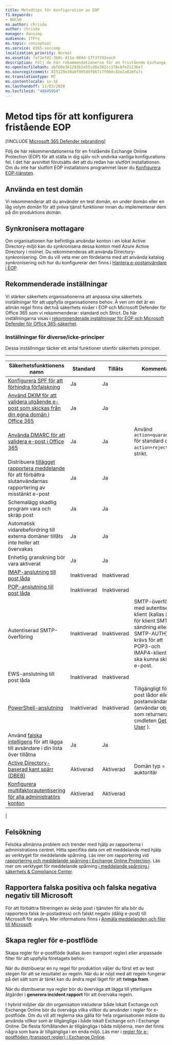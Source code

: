 ```yaml
---
title: Metodtips för konfiguration av EOP
f1.keywords:
- NOCSH
ms.author: chrisda
author: chrisda
manager: dansimp
audience: ITPro
ms.topic: conceptual
ms.service: O365-seccomp
localization_priority: Normal
ms.assetid: faf1efd1-3b0c-411a-804d-17f37292eac0
description: Följ de här rekommendationerna för en fristående Exchange Online Protection (EOP) för att ställa in dig själv och undvika vanliga konfigurations fel.
ms.openlocfilehash: abf68e361293b2a55cd0a382cc376cbfe21236e7
ms.sourcegitcommit: 815229e39a0f905d9f06717f00dc82e2a028fa7c
ms.translationtype: MT
ms.contentlocale: sv-SE
ms.lasthandoff: 11/03/2020
ms.locfileid: "48845954"
---
```

# <a name="best-practices-for-configuring-standalone-eop"></a>Metod tips för att konfigurera fristående EOP

[!INCLUDE [Microsoft 365 Defender rebranding](../includes/microsoft-defender-for-office.md)]


Följ de här rekommendationerna för en fristående Exchange Online Protection (EOP) för att ställa in dig själv och undvika vanliga konfigurations fel. I det här avsnittet förutsätts det att du redan har slutfört installationen. Om du inte har slutfört EOP installations programmet läser du [Konfigurera EOP-tjänsten](set-up-your-eop-service.md).

## <a name="use-a-test-domain"></a>Använda en test domän

Vi rekommenderar att du använder en test domän, en under domän eller en låg volym domän för att pröva tjänst funktioner innan du implementerar dem på din produktions domän.

## <a name="synchronize-recipients"></a>Synkronisera mottagare

Om organisationen har befintliga användar konton i en lokal Active Directory-miljö kan du synkronisera dessa konton med Azure Active Directory i molnet. Du rekommenderas att använda Directory-synkronisering. Om du vill veta mer om fördelarna med att använda katalog synkronisering och hur du konfigurerar den finns i [Hantera e-postanvändare i EOP](manage-mail-users-in-eop.md).

## <a name="recommended-settings"></a>Rekommenderade inställningar

Vi stärker säkerhets organisationerna att anpassa sina säkerhets inställningar för att uppfylla organisationens behov. Ã ven om det är en allmän regel finns det två säkerhets nivåer i EOP och Microsoft Defender för Office 365 som vi rekommenderar: standard och Strict. De här inställningarna visas i [rekommenderade inställningar för EOP och Microsoft Defender för Office 365-säkerhet](recommended-settings-for-eop-and-office365-atp.md).

### <a name="miscellaneousnon-policy-settings"></a>Inställningar för diverse/icke-principer

Dessa inställningar täcker ett antal funktioner utanför säkerhets principer.

****

|Säkerhetsfunktionens namn|Standard|Tillåts|Kommentar|
|---|---|---|---|
|[Konfigurera SPF för att förhindra förfalskning](set-up-spf-in-office-365-to-help-prevent-spoofing.md)|Ja|Ja||
|[Använd DKIM för att validera utgående e-post som skickas från din egna domän i Office 365](use-dkim-to-validate-outbound-email.md)|Ja|Ja||
|[Använda DMARC för att validera e-post i Office 365](use-dmarc-to-validate-email.md)|Ja|Ja|Använd `action=quarantine` för standard och `action=reject` för strikt.|
|Distribuera [tillägget rapportera meddelande](enable-the-report-message-add-in.md) för att förbättra slutanvändarnas rapportering av misstänkt e-post|Ja|Ja||
|Schemalägg skadlig program vara och skräp post|Ja|Ja||
|Automatisk vidarebefordring till externa domäner tillåts inte heller att övervakas|Ja|Ja||
|Enhetlig granskning bör vara aktiverat|Ja|Ja||
|[IMAP-anslutning till post låda](https://docs.microsoft.com/Exchange/clients-and-mobile-in-exchange-online/pop3-and-imap4/enable-or-disable-pop3-or-imap4-access)|Inaktiverad|Inaktiverad||
|[POP-anslutning till post låda](https://docs.microsoft.com/Exchange/clients-and-mobile-in-exchange-online/pop3-and-imap4/enable-or-disable-pop3-or-imap4-access)|Inaktiverad|Inaktiverad||
|Autentiserad SMTP-överföring|Inaktiverad|Inaktiverad|SMTP-överföring med autentiserad klient (kallas även för klient SMTP-sändning eller SMTP-AUTH) krävs för att POP3-och IMAP4-klienter ska kunna skicka e-post.|
|EWS-anslutning till post låda|Inaktiverad|Inaktiverad||
|[PowerShell-anslutning](https://docs.microsoft.com/powershell/exchange/disable-access-to-exchange-online-powershell)|Inaktiverad|Inaktiverad|Tillgängligt för post lådor eller e-postanvändare (användar objekt som returneras av cmdleten [Get-User](https://docs.microsoft.com/powershell/module/exchange/get-user) ).|
|Använd [falska intelligens](learn-about-spoof-intelligence.md) för att lägga till avsändare i din lista över tillåtna|Ja|Ja||
|[Active Directory-baserad kant spärr (DBEB)](https://docs.microsoft.com/Exchange/mail-flow-best-practices/use-directory-based-edge-blocking)|Aktiverad|Aktiverad|Domän typ = auktoritär|
|[Konfigurera multifaktorautentisering för alla administratörs konton](https://docs.microsoft.com/microsoft-365/admin/security-and-compliance/set-up-multi-factor-authentication)|Aktiverad|Aktiverad||
|

## <a name="troubleshooting"></a>Felsökning

Felsöka allmänna problem och trender med hjälp av rapporterna i administrations centret. Hitta specifika data om ett meddelande med hjälp av verktyget för meddelande spårning. Läs mer om rapportering vid [rapportering och meddelande spårning i Exchange Online Protection](reporting-and-message-trace-in-exchange-online-protection.md). Läs mer om verktyget för meddelande spårning [i meddelande spårning i säkerhets & Compliance Center](message-trace-scc.md).

## <a name="report-false-positives-and-false-negatives-to-microsoft"></a>Rapportera falska positiva och falska negativa negativ till Microsoft

För att förbättra filtreringen av skräp post i tjänsten för alla bör du rapportera falsk (e-postadress) och falskt negativ (dålig e-post) till Microsoft för analys. Mer informations finns i [Anmäla meddelanden och filer till Microsoft](report-junk-email-messages-to-microsoft.md).

## <a name="create-mail-flow-rules"></a>Skapa regler för e-postflöde

Skapa regler för e-postflöde (kallas även transport regler) eller anpassade filter för att uppfylla företagets behov.

När du distribuerar en ny regel för produktion väljer du först ett av test stegen för att se resultatet av regeln. När du är nöjd med att regeln fungerar på det sätt som är tänkt kan du ändra regel läget för att **tvinga fram**.

När du distribuerar nya regler bör du överväga att lägga till ytterligare åtgärder i **generera incident rapport** för att övervaka regeln.

I hybrid miljöer där din organisation inkluderar både lokalt Exchange och Exchange Online bör du överväga vilka villkor du använder i regler för e-postflöde. Om du vill att reglerna ska gälla för hela organisationen måste du använda villkor som är tillgängliga i både lokalt Exchange och i Exchange Online. De flesta förhållanden är tillgängliga i båda miljöerna, men det finns några som bara är tillgängliga i en enda miljö. Läs mer i [regler för e-postflöden (transport regler) i Exchange Online](https://docs.microsoft.com/exchange/security-and-compliance/mail-flow-rules/mail-flow-rules).
